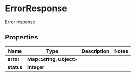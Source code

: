

# ErrorResponse

Error response

## Properties

| Name | Type | Description | Notes |
|------------ | ------------- | ------------- | -------------|
|**error** | **Map&lt;String, Object&gt;** |  |  |
|**status** | **Integer** |  |  |



